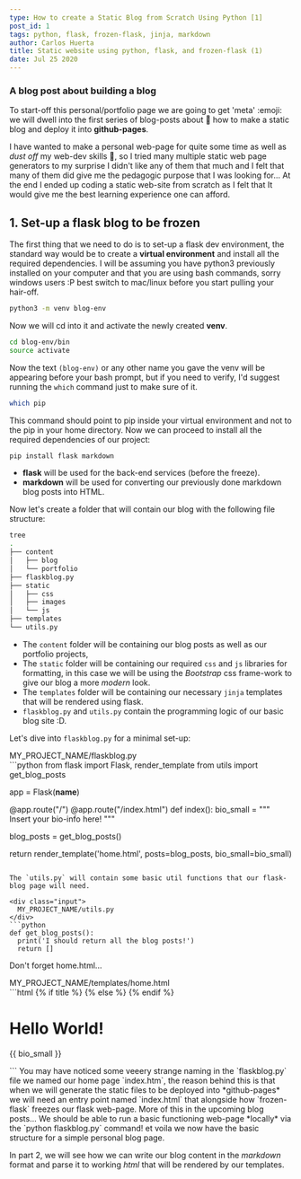 ```yaml
---
type: How to create a Static Blog from Scratch Using Python [1]
post_id: 1
tags: python, flask, frozen-flask, jinja, markdown
author: Carlos Huerta 
title: Static website using python, flask, and frozen-flask (1)
date: Jul 25 2020
---
```


### A blog post about building a blog
To start-off this personal/portfolio page we are going to get 'meta' :emoji: we will dwell into the first series of blog-posts about :drum: how to make a static blog and deploy it into **github-pages**.

I have wanted to make a personal web-page for quite some time as well as *dust off* my web-dev skills :broom:, so I tried many multiple static web page generators to my surprise I didn't like any of them that much and I felt that many of them did give me the pedagogic purpose that I was looking for... At the end I ended up coding a static web-site from scratch as I felt that It would give me the best learning experience one can afford.

## 1. Set-up a flask blog to be frozen
The first thing that we need to do is to set-up a flask dev environment, the standard way would be to create a **virtual environment** and install all the required dependencies. I will be assuming you have python3 previously installed on your computer and that you are using bash commands, sorry windows users :P best switch to mac/linux before you start pulling your hair-off.
```bash
python3 -m venv blog-env
```

Now we will cd into it and activate the newly created **venv**. 
```bash
cd blog-env/bin
source activate 
```

Now the text `(blog-env)` or any other name you gave the venv will be appearing before your bash prompt, but if you need to verify, I'd suggest running the `which` command just to make sure of it.
```bash
which pip
```
This command should point to pip inside your virtual environment and not to the pip in your home directory. Now we can proceed to install all the required dependencies of our project:
```bash
pip install flask markdown
```

* **flask** will be used for the back-end services (before the freeze).
* **markdown** will be used for converting our previously done markdown blog posts into HTML. 

Now let's create a folder that will contain our blog with the following file structure:
```bash
tree
.
├── content
│   ├── blog
│   └── portfolio
├── flaskblog.py
├── static
│   ├── css
│   ├── images
│   └── js
├── templates
└── utils.py
```
* The `content` folder will be containing our blog posts as well as our portfolio projects,
* The `static` folder will be containing our required `css` and `js` libraries for formatting, in this case we will be using the *Bootstrap* css frame-work to give our blog a more *modern* look.
* The `templates` folder will be containing our necessary `jinja` templates that will be rendered using flask.
* `flaskblog.py` and `utils.py` contain the programming logic of our basic blog site :D.  

Let's dive into `flaskblog.py` for a minimal set-up:
<div class="input">
  MY_PROJECT_NAME/flaskblog.py
</div>
```python
from flask import Flask, render_template
from utils import get_blog_posts

app = Flask(__name__)

@app.route("/")
@app.route("/index.html")
def index():
  bio_small = """
  Insert your bio-info here!
  """

  blog_posts = get_blog_posts()

  return render_template('home.html', posts=blog_posts, bio_small=bio_small)
```

The `utils.py` will contain some basic util functions that our flask-blog page will need.

<div class="input">
  MY_PROJECT_NAME/utils.py
</div>
```python
def get_blog_posts():
  print('I should return all the blog posts!')
  return []
```

Don't forget home.html...

<div class="input">
  MY_PROJECT_NAME/templates/home.html
</div>
```html
<!DOCTYPE html>
<html>
<head>
    <!-- Required meta tags -->
    <meta charset="utf-8">
    <meta name="viewport" content="width=device-width, initial-scale=1, shrink-to-fit=no">
    {% if title %}
        <title>Flask Blog - {{ title }}</title>
    {% else %}
        <title>Flask Blog</title>
    {% endif %}
</head>
<body>
    <h1> Hello World! </h1>
    <p>{{ bio_small }}</p>
</body>
</html>
```
You may have noticed some veeery strange naming in the `flaskblog.py` file we named our home page `index.htm`, the reason behind this is that when we will generate the static files to be deployed into *github-pages* we will need an entry point named `index.html` that alongside how `frozen-flask` freezes our flask web-page. More of this in the upcoming blog posts...
We should be able to run a basic functioning web-page *locally* via the `python flaskblog.py` command! et voila we now have the basic structure for a simple personal blog page.

In part 2, we will see how we can write our blog content in the *markdown* format and parse it to working *html* that will be rendered by our templates.